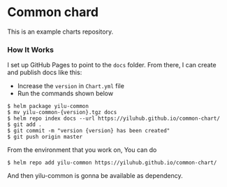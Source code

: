 # Common chard

This is an example charts repository.

### How It Works

I set up GitHub Pages to point to the `docs` folder. From there, I can
create and publish docs like this:


- Increase the `version` in `Chart.yml` file 
- Run the commands shown below

```console
$ helm package yilu-common
$ mv yilu-common-{version}.tgz docs 
$ helm repo index docs --url https://yiluhub.github.io/common-chart/
$ git add .
$ git commit -m "version {version} has been created"
$ git push origin master
```

From the environment that you work on, You can do  
```
$ helm repo add yilu-common https://yiluhub.github.io/common-chart/
```
And then yilu-common is gonna be available as dependency.
